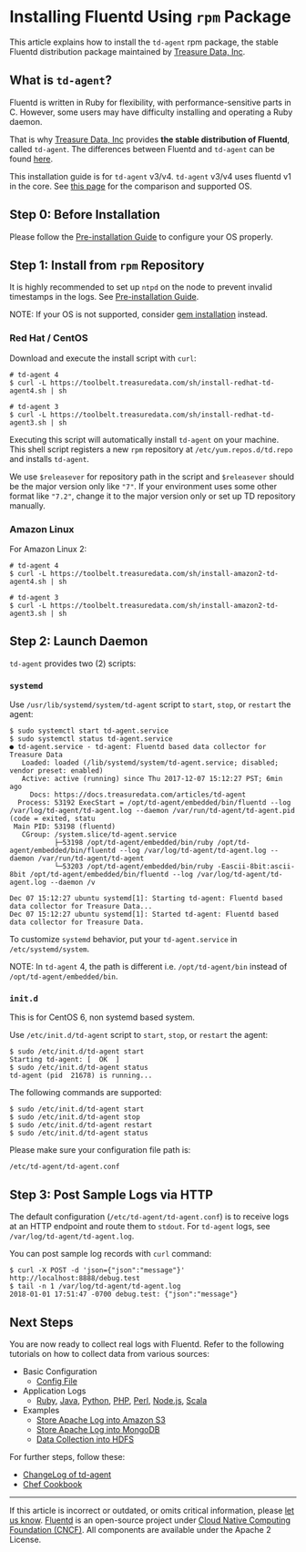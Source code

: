 # Installing Fluentd Using `rpm` Package

This article explains how to install the `td-agent` rpm package, the stable
Fluentd distribution package maintained by [Treasure Data,
Inc](http://www.treasuredata.com/).


## What is `td-agent`?

Fluentd is written in Ruby for flexibility, with performance-sensitive parts in
C. However, some users may have difficulty installing and operating a Ruby
daemon.

That is why [Treasure Data, Inc](http://www.treasuredata.com/) provides **the
stable distribution of Fluentd**, called `td-agent`. The differences between
Fluentd and `td-agent` can be found [here](https://www.fluentd.org/faqs).

This installation guide is for `td-agent` v3/v4.
`td-agent` v3/v4 uses fluentd v1 in the core. See
[this page](/overview/td-agent-v2-vs-v3.md) for the comparison and supported OS.


## Step 0: Before Installation

Please follow the [Pre-installation Guide](/install/before-install.md) to
configure your OS properly.


## Step 1: Install from `rpm` Repository

It is highly recommended to set up `ntpd` on the node to prevent invalid
timestamps in the logs. See [Pre-installation Guide](/install/before-install.md).

NOTE: If your OS is not supported, consider [gem
installation](/install/install-by-gem.md) instead.


### Red Hat / CentOS

Download and execute the install script with `curl`:

```
# td-agent 4
$ curl -L https://toolbelt.treasuredata.com/sh/install-redhat-td-agent4.sh | sh

# td-agent 3
$ curl -L https://toolbelt.treasuredata.com/sh/install-redhat-td-agent3.sh | sh
```

Executing this script will automatically install `td-agent` on your machine.
This shell script registers a new `rpm` repository at `/etc/yum.repos.d/td.repo`
and installs `td-agent`.

We use `$releasever` for repository path in the script and `$releasever` should
be the major version only like `"7"`. If your environment uses some other format
like `"7.2"`, change it to the major version only or set up TD repository
manually.


### Amazon Linux

For Amazon Linux 2:

```
# td-agent 4
$ curl -L https://toolbelt.treasuredata.com/sh/install-amazon2-td-agent4.sh | sh

# td-agent 3
$ curl -L https://toolbelt.treasuredata.com/sh/install-amazon2-td-agent3.sh | sh
```


## Step 2: Launch Daemon

`td-agent` provides two (2) scripts:


### `systemd`

Use `/usr/lib/systemd/system/td-agent` script to `start`, `stop`, or `restart`
the agent:

```
$ sudo systemctl start td-agent.service
$ sudo systemctl status td-agent.service
● td-agent.service - td-agent: Fluentd based data collector for Treasure Data
   Loaded: loaded (/lib/systemd/system/td-agent.service; disabled; vendor preset: enabled)
   Active: active (running) since Thu 2017-12-07 15:12:27 PST; 6min ago
     Docs: https://docs.treasuredata.com/articles/td-agent
  Process: 53192 ExecStart = /opt/td-agent/embedded/bin/fluentd --log /var/log/td-agent/td-agent.log --daemon /var/run/td-agent/td-agent.pid (code = exited, statu
 Main PID: 53198 (fluentd)
   CGroup: /system.slice/td-agent.service
           ├─53198 /opt/td-agent/embedded/bin/ruby /opt/td-agent/embedded/bin/fluentd --log /var/log/td-agent/td-agent.log --daemon /var/run/td-agent/td-agent
           └─53203 /opt/td-agent/embedded/bin/ruby -Eascii-8bit:ascii-8bit /opt/td-agent/embedded/bin/fluentd --log /var/log/td-agent/td-agent.log --daemon /v

Dec 07 15:12:27 ubuntu systemd[1]: Starting td-agent: Fluentd based data collector for Treasure Data...
Dec 07 15:12:27 ubuntu systemd[1]: Started td-agent: Fluentd based data collector for Treasure Data.
```

To customize `systemd` behavior, put your `td-agent.service` in
`/etc/systemd/system`.

NOTE: In `td-agent` 4, the path is different i.e. `/opt/td-agent/bin` instead of
`/opt/td-agent/embedded/bin`.


### `init.d`

This is for CentOS 6, non systemd based system.

Use `/etc/init.d/td-agent` script to `start`, `stop`, or `restart` the agent:

```
$ sudo /etc/init.d/td-agent start
Starting td-agent: [  OK  ]
$ sudo /etc/init.d/td-agent status
td-agent (pid  21678) is running...
```

The following commands are supported:

```
$ sudo /etc/init.d/td-agent start
$ sudo /etc/init.d/td-agent stop
$ sudo /etc/init.d/td-agent restart
$ sudo /etc/init.d/td-agent status
```

Please make sure your configuration file path is:

```
/etc/td-agent/td-agent.conf
```


## Step 3: Post Sample Logs via HTTP

The default configuration (`/etc/td-agent/td-agent.conf`) is to receive logs at
an HTTP endpoint and route them to `stdout`. For `td-agent` logs, see
`/var/log/td-agent/td-agent.log`.

You can post sample log records with `curl` command:

```
$ curl -X POST -d 'json={"json":"message"}' http://localhost:8888/debug.test
$ tail -n 1 /var/log/td-agent/td-agent.log
2018-01-01 17:51:47 -0700 debug.test: {"json":"message"}
```


## Next Steps

You are now ready to collect real logs with Fluentd. Refer to the following
tutorials on how to collect data from various sources:

-   Basic Configuration
    -   [Config File](/configuration/config-file.md)
-   Application Logs
    -   [Ruby](/language/ruby.md), [Java](/language/java.md), [Python](/language/python.md), [PHP](/language/php.md),
        [Perl](/language/perl.md), [Node.js](/language/nodejs.md), [Scala](/language/scala.md)
-   Examples
    -   [Store Apache Log into Amazon S3](/guides/apache-to-s3.md)
    -   [Store Apache Log into MongoDB](/guides/apache-to-mongodb.md)
    -   [Data Collection into HDFS](/guides/http-to-hdfs.md)

For further steps, follow these:

-   [ChangeLog of td-agent](http://docs.treasuredata.com/articles/td-agent-changelog)
-   [Chef Cookbook](https://github.com/treasure-data/chef-td-agent/)


------------------------------------------------------------------------

If this article is incorrect or outdated, or omits critical information, please
[let us know](https://github.com/fluent/fluentd-docs-gitbook/issues?state=open).
[Fluentd](http://www.fluentd.org/) is an open-source project under [Cloud Native
Computing Foundation (CNCF)](https://cncf.io/). All components are available
under the Apache 2 License.
